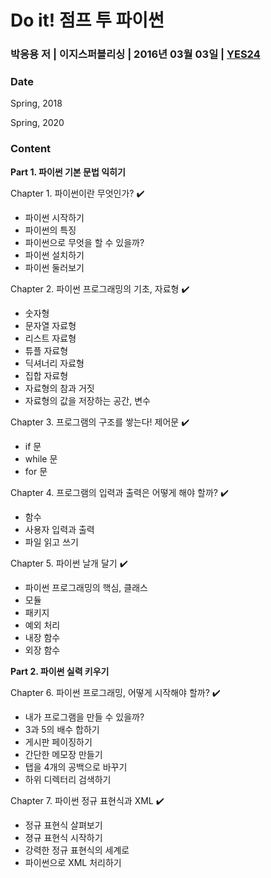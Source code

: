 # Do it! 점프 투 파이썬
### 박응용 저 | 이지스퍼블리싱 | 2016년 03월 03일 | [YES24](http://www.yes24.com/Product/Goods/24567417)

### Date

Spring, 2018

Spring, 2020

### Content

**Part 1. 파이썬 기본 문법 익히기**

Chapter 1. 파이썬이란 무엇인가? :heavy_check_mark:
  * 파이썬 시작하기
  * 파이썬의 특징
  * 파이썬으로 무엇을 할 수 있을까?
  * 파이썬 설치하기
  * 파이썬 둘러보기

Chapter 2. 파이썬 프로그래밍의 기초, 자료형 :heavy_check_mark:
  * 숫자형
  * 문자열 자료형
  * 리스트 자료형
  * 튜플 자료형
  * 딕셔너리 자료형
  * 집합 자료형
  * 자료형의 참과 거짓
  * 자료형의 값을 저장하는 공간, 변수

Chapter 3. 프로그램의 구조를 쌓는다! 제어문 :heavy_check_mark:
  * if 문
  * while 문
  * for 문

Chapter 4. 프로그램의 입력과 출력은 어떻게 해야 할까? :heavy_check_mark:
  * 함수
  * 사용자 입력과 출력
  * 파일 읽고 쓰기

Chapter 5. 파이썬 날개 달기 :heavy_check_mark:
  * 파이썬 프로그래밍의 핵심, 클래스
  * 모듈
  * 패키지
  * 예외 처리
  * 내장 함수
  * 외장 함수

**Part 2. 파이썬 실력 키우기**

Chapter 6. 파이썬 프로그래밍, 어떻게 시작해야 할까? :heavy_check_mark:
  * 내가 프로그램을 만들 수 있을까?
  * 3과 5의 배수 합하기
  * 게시판 페이징하기
  * 간단한 메모장 만들기
  * 탭을 4개의 공백으로 바꾸기
  * 하위 디렉터리 검색하기

Chapter 7. 파이썬 정규 표현식과 XML :heavy_check_mark:
  * 정규 표현식 살펴보기
  * 졍규 표현식 시작하기
  * 강력한 정규 표현식의 세계로
  * 파이썬으로 XML 처리하기
